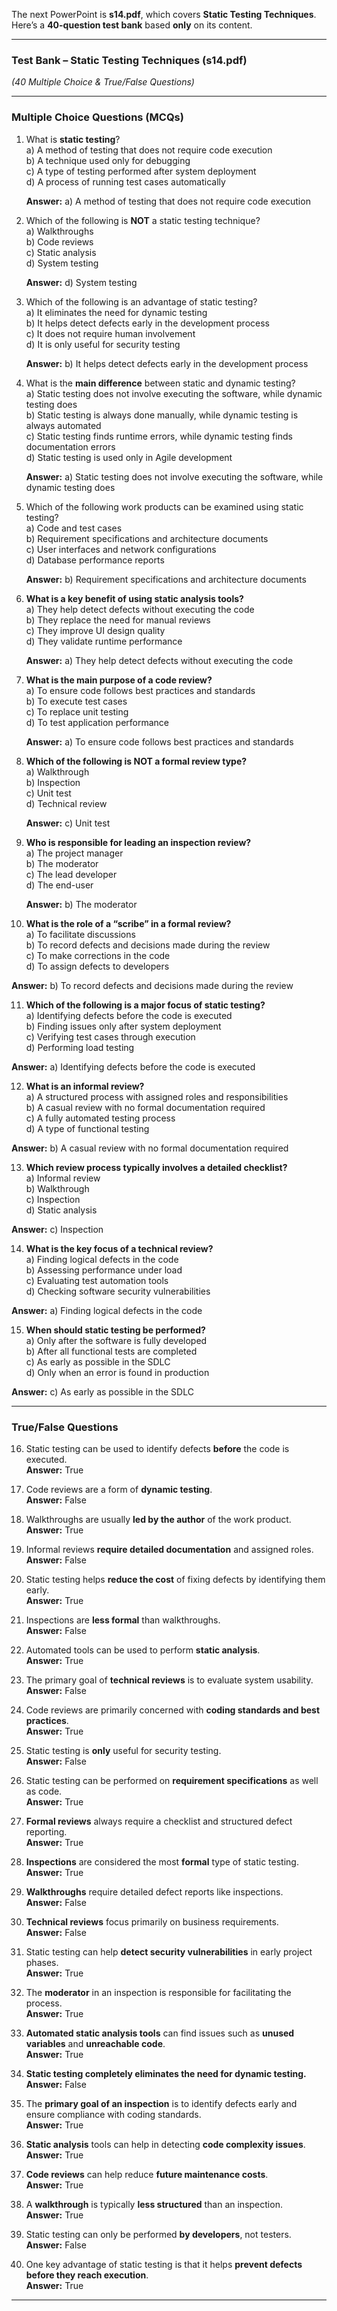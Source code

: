 The next PowerPoint is **s14.pdf**, which covers **Static Testing Techniques**. Here’s a **40-question test bank** based **only** on its content.  

---

### **Test Bank – Static Testing Techniques (s14.pdf)**  
*(40 Multiple Choice & True/False Questions)*  

---

### **Multiple Choice Questions (MCQs)**  

1. What is **static testing**?  
   a) A method of testing that does not require code execution  
   b) A technique used only for debugging  
   c) A type of testing performed after system deployment  
   d) A process of running test cases automatically  

   **Answer:** a) A method of testing that does not require code execution  

2. Which of the following is **NOT** a static testing technique?  
   a) Walkthroughs  
   b) Code reviews  
   c) Static analysis  
   d) System testing  

   **Answer:** d) System testing  

3. Which of the following is an advantage of static testing?  
   a) It eliminates the need for dynamic testing  
   b) It helps detect defects early in the development process  
   c) It does not require human involvement  
   d) It is only useful for security testing  

   **Answer:** b) It helps detect defects early in the development process  

4. What is the **main difference** between static and dynamic testing?  
   a) Static testing does not involve executing the software, while dynamic testing does  
   b) Static testing is always done manually, while dynamic testing is always automated  
   c) Static testing finds runtime errors, while dynamic testing finds documentation errors  
   d) Static testing is used only in Agile development  

   **Answer:** a) Static testing does not involve executing the software, while dynamic testing does  

5. Which of the following work products can be examined using static testing?  
   a) Code and test cases  
   b) Requirement specifications and architecture documents  
   c) User interfaces and network configurations  
   d) Database performance reports  

   **Answer:** b) Requirement specifications and architecture documents  

6. **What is a key benefit of using static analysis tools?**  
   a) They help detect defects without executing the code  
   b) They replace the need for manual reviews  
   c) They improve UI design quality  
   d) They validate runtime performance  

   **Answer:** a) They help detect defects without executing the code  

7. **What is the main purpose of a code review?**  
   a) To ensure code follows best practices and standards  
   b) To execute test cases  
   c) To replace unit testing  
   d) To test application performance  

   **Answer:** a) To ensure code follows best practices and standards  

8. **Which of the following is NOT a formal review type?**  
   a) Walkthrough  
   b) Inspection  
   c) Unit test  
   d) Technical review  

   **Answer:** c) Unit test  

9. **Who is responsible for leading an inspection review?**  
   a) The project manager  
   b) The moderator  
   c) The lead developer  
   d) The end-user  

   **Answer:** b) The moderator  

10. **What is the role of a “scribe” in a formal review?**  
   a) To facilitate discussions  
   b) To record defects and decisions made during the review  
   c) To make corrections in the code  
   d) To assign defects to developers  

   **Answer:** b) To record defects and decisions made during the review  

11. **Which of the following is a major focus of static testing?**  
   a) Identifying defects before the code is executed  
   b) Finding issues only after system deployment  
   c) Verifying test cases through execution  
   d) Performing load testing  

   **Answer:** a) Identifying defects before the code is executed  

12. **What is an informal review?**  
   a) A structured process with assigned roles and responsibilities  
   b) A casual review with no formal documentation required  
   c) A fully automated testing process  
   d) A type of functional testing  

   **Answer:** b) A casual review with no formal documentation required  

13. **Which review process typically involves a detailed checklist?**  
   a) Informal review  
   b) Walkthrough  
   c) Inspection  
   d) Static analysis  

   **Answer:** c) Inspection  

14. **What is the key focus of a technical review?**  
   a) Finding logical defects in the code  
   b) Assessing performance under load  
   c) Evaluating test automation tools  
   d) Checking software security vulnerabilities  

   **Answer:** a) Finding logical defects in the code  

15. **When should static testing be performed?**  
   a) Only after the software is fully developed  
   b) After all functional tests are completed  
   c) As early as possible in the SDLC  
   d) Only when an error is found in production  

   **Answer:** c) As early as possible in the SDLC  

---

### **True/False Questions**  

16. Static testing can be used to identify defects **before** the code is executed.  
   **Answer:** True  

17. Code reviews are a form of **dynamic testing**.  
   **Answer:** False  

18. Walkthroughs are usually **led by the author** of the work product.  
   **Answer:** True  

19. Informal reviews **require detailed documentation** and assigned roles.  
   **Answer:** False  

20. Static testing helps **reduce the cost** of fixing defects by identifying them early.  
   **Answer:** True  

21. Inspections are **less formal** than walkthroughs.  
   **Answer:** False  

22. Automated tools can be used to perform **static analysis**.  
   **Answer:** True  

23. The primary goal of **technical reviews** is to evaluate system usability.  
   **Answer:** False  

24. Code reviews are primarily concerned with **coding standards and best practices**.  
   **Answer:** True  

25. Static testing is **only** useful for security testing.  
   **Answer:** False  

26. Static testing can be performed on **requirement specifications** as well as code.  
   **Answer:** True  

27. **Formal reviews** always require a checklist and structured defect reporting.  
   **Answer:** True  

28. **Inspections** are considered the most **formal** type of static testing.  
   **Answer:** True  

29. **Walkthroughs** require detailed defect reports like inspections.  
   **Answer:** False  

30. **Technical reviews** focus primarily on business requirements.  
   **Answer:** False  

31. Static testing can help **detect security vulnerabilities** in early project phases.  
   **Answer:** True  

32. The **moderator** in an inspection is responsible for facilitating the process.  
   **Answer:** True  

33. **Automated static analysis tools** can find issues such as **unused variables** and **unreachable code**.  
   **Answer:** True  

34. **Static testing completely eliminates the need for dynamic testing.**  
   **Answer:** False  

35. The **primary goal of an inspection** is to identify defects early and ensure compliance with coding standards.  
   **Answer:** True  

36. **Static analysis** tools can help in detecting **code complexity issues**.  
   **Answer:** True  

37. **Code reviews** can help reduce **future maintenance costs**.  
   **Answer:** True  

38. A **walkthrough** is typically **less structured** than an inspection.  
   **Answer:** True  

39. Static testing can only be performed **by developers**, not testers.  
   **Answer:** False  

40. One key advantage of static testing is that it helps **prevent defects before they reach execution**.  
   **Answer:** True  

---
